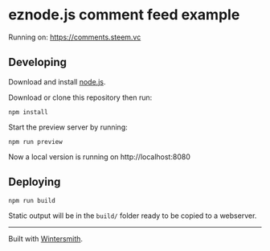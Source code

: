 
eznode.js comment feed example
===========================

Running on: <https://comments.steem.vc>


Developing
----------

Download and install [node.js](https://nodejs.org).

Download or clone this repository then run:

```
npm install
```

Start the preview server by running:

```
npm run preview
```

Now a local version is running on http://localhost:8080


Deploying
---------

```
npm run build
```

Static output will be in the `build/` folder ready to be copied to a webserver.

---


Built with [Wintersmith](https://github.com/eziranetwork/wintersmith).
